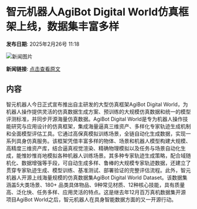 # 智元机器人AgiBot Digital World仿真框架上线，数据集丰富多样

**发布日期**: 2025年2月26号 11:18

![新闻图片](https://upload.chinaz.com/2025/0226/6387616549145370842936574.png)

**新闻链接**: [点击查看原文](https://www.aibase.com/zh/news/15737)

## 内容

智元机器人今日正式宣布推出自主研发的大型仿真框架AgiBot Digital World，为机器人操作提供灵活的仿真数据生成方案、预训练的大规模仿真数据和统一的模型评测标准，并同步开源海量仿真数据。AgiBot Digital World是专为机器人操作技能研究与应用设计的仿真框架，集成海量逼真三维资产、多样化专家轨迹生成机制和全面模型评估工具。它通过高保真模拟训练场景，全链自动化生成数据，实现一系列具身仿真服务。该框架凭借丰富多样的物体、场景和机器人模型构建大规模、高精度三维资产库，结合逼真视觉渲染、精确物理模拟以及任务与场景自动化生成，能惟妙惟肖地模拟各种机器人训练场景。其多种专家轨迹生成策略，配合域随机化、数据增强等手段，可自动生成多样、鲁棒的大规模专家轨迹数据，还建立了贯穿专家轨迹生成、模型训练、基准测试、部署验证的完整评估流程。此外，智元机器人开源上线海量规模的仿真数据集AgiBot Digital World Dataset。该数据集涵盖5大类场景、180+ 品类具体物品、9种常见材质、12种核心技能，具有质量高、泛化快、任务多样、应用灵活的特点。这是继去年12月百万真机数据集开源项目AgiBot World之后，智元机器人在具身智能数据方面的又一开源行动。
